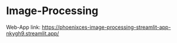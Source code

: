 # Image-Processing

Web-App link: https://phoenixces-image-processing-streamlit-app-nkygh9.streamlit.app/